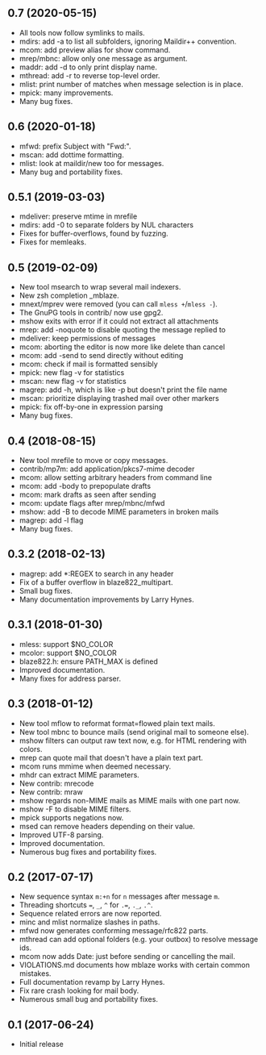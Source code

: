## 0.7 (2020-05-15)

* All tools now follow symlinks to mails.
* mdirs: add -a to list all subfolders, ignoring Maildir++ convention.
* mcom: add preview alias for show command.
* mrep/mbnc: allow only one message as argument.
* maddr: add -d to only print display name.
* mthread: add -r to reverse top-level order.
* mlist: print number of matches when message selection is in place.
* mpick: many improvements.
* Many bug fixes.

## 0.6 (2020-01-18)

* mfwd: prefix Subject with "Fwd:".
* mscan: add dottime formatting.
* mlist: look at maildir/new too for messages.
* Many bug and portability fixes.

## 0.5.1 (2019-03-03)

* mdeliver: preserve mtime in mrefile
* mdirs: add -0 to separate folders by NUL characters
* Fixes for buffer-overflows, found by fuzzing.
* Fixes for memleaks.

## 0.5 (2019-02-09)

* New tool msearch to wrap several mail indexers.
* New zsh completion _mblaze.
* mnext/mprev were removed (you can call `mless +`/`mless -`).
* The GnuPG tools in contrib/ now use gpg2.
* mshow exits with error if it could not extract all attachments
* mrep: add -noquote to disable quoting the message replied to
* mdeliver: keep permissions of messages
* mcom: aborting the editor is now more like delete than cancel
* mcom: add -send to send directly without editing
* mcom: check if mail is formatted sensibly
* mpick: new flag -v for statistics
* mscan: new flag -v for statistics
* magrep: add -h, which is like -p but doesn't print the file name
* mscan: prioritize displaying trashed mail over other markers
* mpick: fix off-by-one in expression parsing
* Many bug fixes.

## 0.4 (2018-08-15)

* New tool mrefile to move or copy messages.
* contrib/mp7m: add application/pkcs7-mime decoder
* mcom: allow setting arbitrary headers from command line
* mcom: add -body to prepopulate drafts
* mcom: mark drafts as seen after sending
* mcom: update flags after mrep/mbnc/mfwd
* mshow: add -B to decode MIME parameters in broken mails
* magrep: add -l flag
* Many bug fixes.

## 0.3.2 (2018-02-13)

* magrep: add *:REGEX to search in any header
* Fix of a buffer overflow in blaze822_multipart.
* Small bug fixes.
* Many documentation improvements by Larry Hynes.

## 0.3.1 (2018-01-30)

* mless: support $NO_COLOR
* mcolor: support $NO_COLOR
* blaze822.h: ensure PATH_MAX is defined
* Improved documentation.
* Many fixes for address parser.

## 0.3 (2018-01-12)

* New tool mflow to reformat format=flowed plain text mails.
* New tool mbnc to bounce mails (send original mail to someone else).
* mshow filters can output raw text now, e.g. for HTML rendering with colors.
* mrep can quote mail that doesn't have a plain text part.
* mcom runs mmime when deemed necessary.
* mhdr can extract MIME parameters.
* New contrib: mrecode
* New contrib: mraw
* mshow regards non-MIME mails as MIME mails with one part now.
* mshow -F to disable MIME filters.
* mpick supports negations now.
* msed can remove headers depending on their value.
* Improved UTF-8 parsing.
* Improved documentation.
* Numerous bug fixes and portability fixes.

## 0.2 (2017-07-17)

* New sequence syntax `m:+n` for `n` messages after message `m`.
* Threading shortcuts `=`, `_`, `^` for `.=`, `._`, `.^`.
* Sequence related errors are now reported.
* minc and mlist normalize slashes in paths.
* mfwd now generates conforming message/rfc822 parts.
* mthread can add optional folders (e.g. your outbox) to resolve message ids.
* mcom now adds Date: just before sending or cancelling the mail.
* VIOLATIONS.md documents how mblaze works with certain common mistakes.
* Full documentation revamp by Larry Hynes.
* Fix rare crash looking for mail body.
* Numerous small bug and portability fixes.

## 0.1 (2017-06-24)

* Initial release
